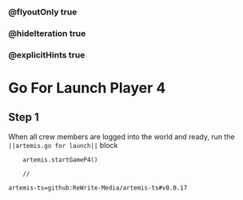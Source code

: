 ### @flyoutOnly true
### @hideIteration true
### @explicitHints true

# Go For Launch Player 4

## Step 1
When all crew members are logged into the world and ready, run the ``||artemis.go for launch||`` block

```ghost
    artemis.startGameP4()
```
```template
    //
```

```package
artemis-ts=github:ReWrite-Media/artemis-ts#v0.0.17
```